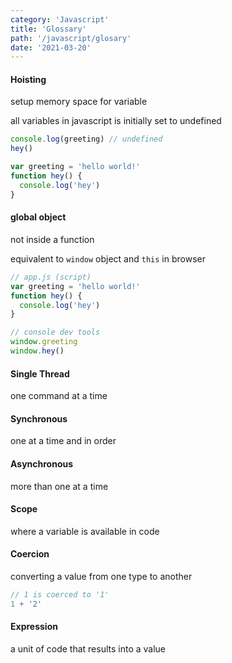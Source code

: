 ```yaml
---
category: 'Javascript'
title: 'Glossary'
path: '/javascript/glosary'
date: '2021-03-20'
---
```


#### Hoisting

setup memory space for variable

all variables in javascript is initially set to undefined

```javascript
console.log(greeting) // undefined
hey()

var greeting = 'hello world!'
function hey() {
  console.log('hey')
}
```

#### global object

not inside a function

equivalent to `window` object and `this` in browser

```javascript
// app.js (script)
var greeting = 'hello world!'
function hey() {
  console.log('hey')
}

// console dev tools
window.greeting
window.hey()
```

#### Single Thread

one command at a time

#### Synchronous

one at a time and in order

#### Asynchronous

more than one at a time

#### Scope

where a variable is available in code

#### Coercion

converting a value from one type to another

```javascript
// 1 is coerced to '1'
1 + '2'
```

#### Expression

a unit of code that results into a value
